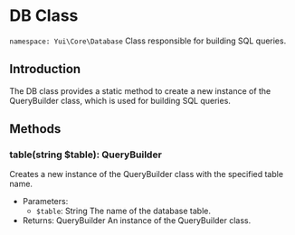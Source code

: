 # DB Class

`namespace: Yui\Core\Database`
Class responsible for building SQL queries.

## Introduction
The DB class provides a static method to create a new instance of the QueryBuilder class, which is used for building SQL queries.

## Methods

### table(string $table): QueryBuilder
Creates a new instance of the QueryBuilder class with the specified table name.
- Parameters:
  - `$table`: String The name of the database table.
- Returns: QueryBuilder An instance of the QueryBuilder class.
